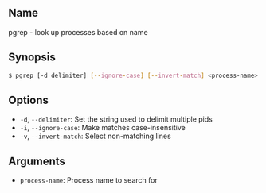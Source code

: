 ## Name

pgrep - look up processes based on name

## Synopsis

```sh
$ pgrep [-d delimiter] [--ignore-case] [--invert-match] <process-name>
```

## Options

* `-d`, `--delimiter`: Set the string used to delimit multiple pids
* `-i`, `--ignore-case`: Make matches case-insensitive
* `-v`, `--invert-match`: Select non-matching lines

## Arguments

* `process-name`: Process name to search for

